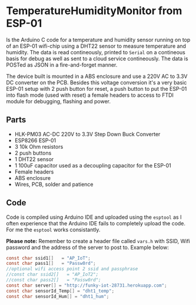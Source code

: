 # TemperatureHumidityMonitor from ESP-01

Is the Arduino C code for a temperature and humidity sensor running on top of an ESP-01 wifi-chip using a DHT22 sensor to measure temperature and humidity. The data is read contineously, printed to `Serial` on a contineous basis for debug as well as sent to a cloud service contineously. The data is POSTed as JSON in a fire-and-forget manner.

The device built is mounted in a ABS enclosure and use a 220V AC to 3.3V DC converter on the PCB. Besides this voltage conversion it's a very basic ESP-01 setup with 2 push button for reset, a push button to put the ESP-01 into flash mode (used with reset) a female headers to access to FTDI module for debugging, flashing and power.

## Parts
* HLK-PM03 AC-DC 220V to 3.3V Step Down Buck Converter
* ESP8266 ESP-01
* 3 10k Ohm resistors
* 2 push buttons
* 1 DHT22 sensor
* 1 100uF capacitor used as a decoupling capacitor for the ESP-01
* Female headers
* ABS enclosure
* Wires, PCB, solder and patience

## Code
Code is compiled using Arduino IDE and uploaded using the `esptool` as I often experience that the Arduino IDE fails to completely upload the code. For me the `esptool` works consistantly.

__Please note:__ Remember to create a header file called `vars.h` with SSID, Wifi password and the address of the 
server to post to. Example below:
```C
const char ssid1[]   = "AP_IoT";
const char pass1[]   = "Passw0rd";
//optional wifi access point 2 ssid and passphrase
//const char ssid2[]   = "AP_IoT2";   
//const char pass2[]   = "Passw0rd";
const char server[] = "http://funky-iot-28731.herokuapp.com";
const char sensorId_Temp[] = "dht1_temp";
const char sensorId_Hum[] = "dht1_hum";
```
